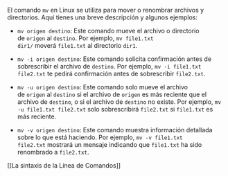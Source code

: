 
El comando `mv` en Linux se utiliza para mover o renombrar archivos y directorios. Aquí tienes una breve descripción y algunos ejemplos:

- `mv origen destino`: Este comando mueve el archivo o directorio de `origen` al `destino`. Por ejemplo, `mv file1.txt dir1/` moverá `file1.txt` al directorio `dir1`.
    
- `mv -i origen destino`: Este comando solicita confirmación antes de sobrescribir el archivo de `destino`. Por ejemplo, `mv -i file1.txt file2.txt` te pedirá confirmación antes de sobrescribir `file2.txt`.
    
- `mv -u origen destino`: Este comando solo mueve el archivo de `origen` al `destino` si el archivo de `origen` es más reciente que el archivo de `destino`, o si el archivo de `destino` no existe. Por ejemplo, `mv -u file1.txt file2.txt` solo sobrescribirá `file2.txt` si `file1.txt` es más reciente.
    
- `mv -v origen destino`: Este comando muestra información detallada sobre lo que está haciendo. Por ejemplo, `mv -v file1.txt file2.txt` mostrará un mensaje indicando que `file1.txt` ha sido renombrado a `file2.txt`.

[[La sintaxis de la Línea de Comandos]]